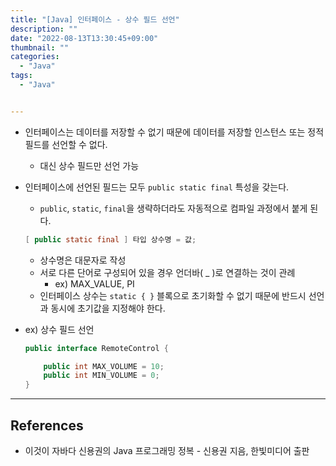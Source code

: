 ```yaml
---
title: "[Java] 인터페이스 - 상수 필드 선언"
description: ""
date: "2022-08-13T13:30:45+09:00"
thumbnail: ""
categories:
  - "Java"
tags:
  - "Java"


---
```

<!--more-->

- 인터페이스는 데이터를 저장할 수 없기 때문에 데이터를 저장할 인스턴스 또는 정적 필드를 선언할 수 없다.
    - 대신 상수 필드만 선언 가능
- 인터페이스에 선언된 필드는 모두 `public static final` 특성을 갖는다.
    - `public`, `static`, `final`을 생략하더라도 자동적으로 컴파일 과정에서 붙게 된다.
    
    ```java
    [ public static final ] 타입 상수명 = 값;
    ```
    
    - 상수명은 대문자로 작성
    - 서로 다른 단어로 구성되어 있을 경우 언더바( _ )로 연결하는 것이 관례
        - ex) MAX_VALUE, PI
    - 인터페이스 상수는 `static { }` 블록으로 초기화할 수 없기 때문에 반드시 선언과 동시에 초기값을 지정해야 한다.
- ex) 상수 필드 선언
    
    ```java
    public interface RemoteControl {
    
    	public int MAX_VOLUME = 10;
    	public int MIN_VOLUME = 0;
    }
    ```
    

---

## References

- 이것이 자바다 신용권의 Java 프로그래밍 정복 - 신용권 지음, 한빛미디어 출판